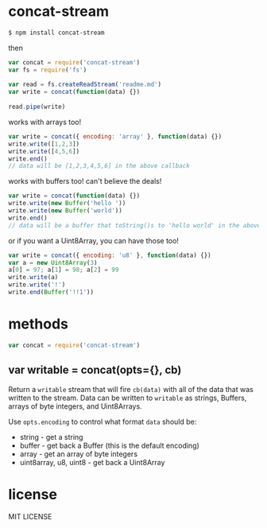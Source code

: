 # concat-stream

```sh
$ npm install concat-stream
```

then

```js
var concat = require('concat-stream')
var fs = require('fs')
    
var read = fs.createReadStream('readme.md')
var write = concat(function(data) {})
    
read.pipe(write)
```

works with arrays too!

```js
var write = concat({ encoding: 'array' }, function(data) {})
write.write([1,2,3])
write.write([4,5,6])
write.end()
// data will be [1,2,3,4,5,6] in the above callback
```

works with buffers too! can't believe the deals!

```js
var write = concat(function(data) {})
write.write(new Buffer('hello '))
write.write(new Buffer('world'))
write.end()
// data will be a buffer that toString()s to 'hello world' in the above callback
```    

or if you want a Uint8Array, you can have those too!

```js
var write = concat({ encoding: 'u8' }, function(data) {})
var a = new Uint8Array(3)
a[0] = 97; a[1] = 98; a[2] = 99
write.write(a)
write.write('!')
write.end(Buffer('!!1'))
```

# methods

```js
var concat = require('concat-stream')
```

## var writable = concat(opts={}, cb)

Return a `writable` stream that will fire `cb(data)` with all of the data that
was written to the stream. Data can be written to `writable` as strings,
Buffers, arrays of byte integers, and Uint8Arrays. 

Use `opts.encoding` to control what format `data` should be:

* string - get a string
* buffer - get back a Buffer (this is the default encoding)
* array - get an array of byte integers
* uint8array, u8, uint8 - get back a Uint8Array

# license

MIT LICENSE
